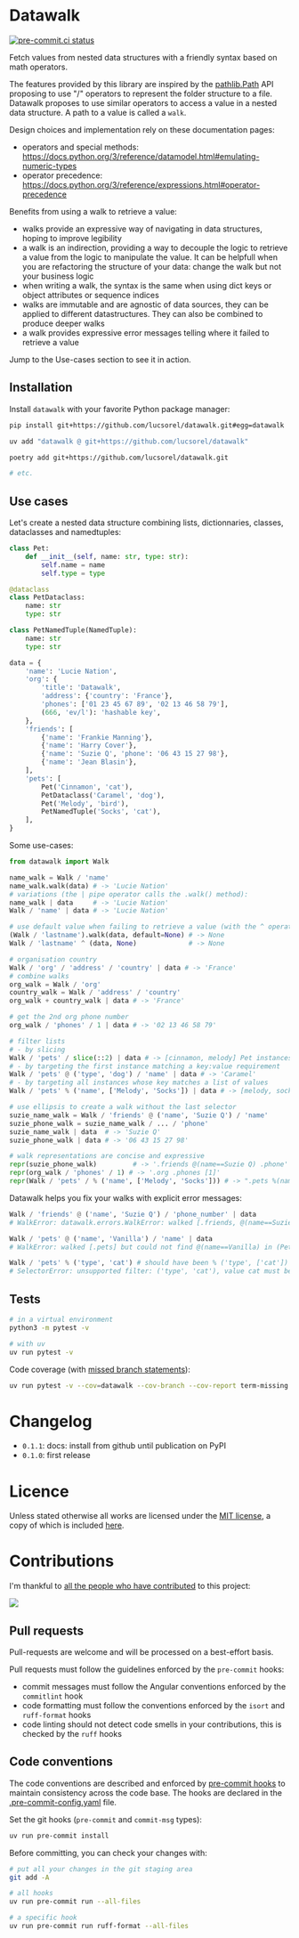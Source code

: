 # Datawalk

[![pre-commit.ci status](https://results.pre-commit.ci/badge/github/lucsorel/datawalk/main.svg)](https://results.pre-commit.ci/latest/github/lucsorel/datawalk/main)

Fetch values from nested data structures with a friendly syntax based on math operators.

The features provided by this library are inspired by the [pathlib.Path](https://docs.python.org/3/library/pathlib.html) API proposing to use "/" operators to represent the folder structure to a file.
Datawalk proposes to use similar operators to access a value in a nested data structure.
A path to a value is called a `walk`.

Design choices and implementation rely on these documentation pages:
- operators and special methods: https://docs.python.org/3/reference/datamodel.html#emulating-numeric-types
- operator precedence: https://docs.python.org/3/reference/expressions.html#operator-precedence

Benefits from using a walk to retrieve a value:
- walks provide an expressive way of navigating in data structures, hoping to improve legibility
- a walk is an indirection, providing a way to decouple the logic to retrieve a value from the logic to manipulate the value.
It can be helpfull when you are refactoring the structure of your data: change the walk but not your business logic
- when writing a walk, the syntax is the same when using dict keys or object attributes or sequence indices
- walks are immutable and are agnostic of data sources, they can be applied to different datastructures.
They can also be combined to produce deeper walks
- a walk provides expressive error messages telling where it failed to retrieve a value

Jump to the Use-cases section to see it in action.

## Installation

Install `datawalk` with your favorite Python package manager:

```sh
pip install git+https://github.com/lucsorel/datawalk.git#egg=datawalk

uv add "datawalk @ git+https://github.com/lucsorel/datawalk"

poetry add git+https://github.com/lucsorel/datawalk.git

# etc.
```

## Use cases

Let's create a nested data structure combining lists, dictionnaries, classes, dataclasses and namedtuples:

```python
class Pet:
    def __init__(self, name: str, type: str):
        self.name = name
        self.type = type

@dataclass
class PetDataclass:
    name: str
    type: str

class PetNamedTuple(NamedTuple):
    name: str
    type: str

data = {
    'name': 'Lucie Nation',
    'org': {
        'title': 'Datawalk',
        'address': {'country': 'France'},
        'phones': ['01 23 45 67 89', '02 13 46 58 79'],
        (666, 'ev/l'): 'hashable key',
    },
    'friends': [
        {'name': 'Frankie Manning'},
        {'name': 'Harry Cover'},
        {'name': 'Suzie Q', 'phone': '06 43 15 27 98'},
        {'name': 'Jean Blasin'},
    ],
    'pets': [
        Pet('Cinnamon', 'cat'),
        PetDataclass('Caramel', 'dog'),
        Pet('Melody', 'bird'),
        PetNamedTuple('Socks', 'cat'),
    ],
}
```

Some use-cases:

```python
from datawalk import Walk

name_walk = Walk / 'name'
name_walk.walk(data) # -> 'Lucie Nation'
# variations (the | pipe operator calls the .walk() method):
name_walk | data     # -> 'Lucie Nation'
Walk / 'name' | data # -> 'Lucie Nation'

# use default value when failing to retrieve a value (with the ^ operator)
(Walk / 'lastname').walk(data, default=None) # -> None
Walk / 'lastname' ^ (data, None)             # -> None

# organisation country
Walk / 'org' / 'address' / 'country' | data # -> 'France'
# combine walks
org_walk = Walk / 'org'
country_walk = Walk / 'address' / 'country'
org_walk + country_walk | data # -> 'France'

# get the 2nd org phone number
org_walk / 'phones' / 1 | data # -> '02 13 46 58 79'

# filter lists
# - by slicing
Walk / 'pets' / slice(::2) | data # -> [cinnamon, melody] Pet instances
# - by targeting the first instance matching a key:value requirement
Walk / 'pets' @ ('type', 'dog') / 'name' | data # -> 'Caramel'
# - by targeting all instances whose key matches a list of values
Walk / 'pets' % ('name', ['Melody', 'Socks']) | data # -> [melody, socks] instances

# use ellipsis to create a walk without the last selector
suzie_name_walk = Walk / 'friends' @ ('name', 'Suzie Q') / 'name'
suzie_phone_walk = suzie_name_walk / ... / 'phone'
suzie_name_walk | data  # -> 'Suzie Q'
suzie_phone_walk | data # -> '06 43 15 27 98'

# walk representations are concise and expressive
repr(suzie_phone_walk)         # -> '.friends @(name==Suzie Q) .phone'
repr(org_walk / 'phones' / 1) # -> '.org .phones [1]'
repr(Walk / 'pets' / % ('name', ['Melody', 'Socks'])) # -> ".pets %(name in ['Melody', 'Socks']"
```

Datawalk helps you fix your walks with explicit error messages:

```python
Walk / 'friends' @ ('name', 'Suzie Q') / 'phone_number' | data
# WalkError: datawalk.errors.WalkError: walked [.friends, @(name==Suzie Q)] but could not find .phone_number in {'name': 'Suzie Q', 'phone': '06 43 15 27 98'}

Walk / 'pets' @ ('name', 'Vanilla') / 'name' | data
# WalkError: walked [.pets] but could not find @(name==Vanilla) in (Pet(name=Cinnamon, type=cat), PetDataclass(name='Caramel', type='dog'), Pet(name=Melody, type=bird), PetNamedTuple(name='Socks', type='cat'))",

Walk / 'pets' % ('type', 'cat') # should have been % ('type', ['cat'])
# SelectorError: unsupported filter: ('type', 'cat'), value cat must be a sequence
```

## Tests

```sh
# in a virtual environment
python3 -m pytest -v

# with uv
uv run pytest -v
```

Code coverage (with [missed branch statements](https://pytest-cov.readthedocs.io/en/latest/config.html?highlight=--cov-branch)):

```sh
uv run pytest -v --cov=datawalk --cov-branch --cov-report term-missing --cov-fail-under 85
```

# Changelog

* `0.1.1`: docs: install from github until publication on PyPI
* `0.1.0`: first release

# Licence

Unless stated otherwise all works are licensed under the [MIT license](http://spdx.org/licenses/MIT.html), a copy of which is included [here](LICENSE).

# Contributions

I'm thankful to [all the people who have contributed](https://github.com/lucsorel/datawalk/graphs/contributors) to this project:

![](https://contrib.rocks/image?repo=lucsorel/datawalk)

## Pull requests

Pull-requests are welcome and will be processed on a best-effort basis.

Pull requests must follow the guidelines enforced by the `pre-commit` hooks:

- commit messages must follow the Angular conventions enforced by the `commitlint` hook
- code formatting must follow the conventions enforced by the `isort` and `ruff-format` hooks
- code linting should not detect code smells in your contributions, this is checked by the `ruff` hooks

## Code conventions

The code conventions are described and enforced by [pre-commit hooks](https://pre-commit.com/hooks.html) to maintain consistency across the code base.
The hooks are declared in the [.pre-commit-config.yaml](.pre-commit-config.yaml) file.

Set the git hooks (`pre-commit` and `commit-msg` types):

```sh
uv run pre-commit install
```

Before committing, you can check your changes with:

```sh
# put all your changes in the git staging area
git add -A

# all hooks
uv run pre-commit run --all-files

# a specific hook
uv run pre-commit run ruff-format --all-files
```
